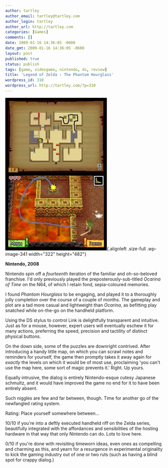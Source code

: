 ```yaml
---
author: tartley
author_email: tartley@tartley.com
author_login: tartley
author_url: http://tartley.com
categories: [Games]
comments: []
date: 2009-01-16 14:36:05 -0600
date_gmt: 2009-01-16 14:36:05 -0600
layout: post
published: true
status: publish
tags: [game, videogame, nintendo, ds, review]
title: 'Legend of Zelda : The Phantom Hourglass'
wordpress_id: 310
wordpress_url: http://tartley.com/?p=310
---
```


![caption](/assets/2008/05/phantom-hourglass.jpg "Legend of Zelda : The Phantom Hourglass"){.alignleft
.size-full .wp-image-341 width="322" height="482"}

**Nintendo, 2008**

Nintendo spin off a *fourteenth* iteration of the familiar and
oh-so-beloved franchise. I'd only previously played the
preposterously-sub-titled *Ocarina of Time* on the N64, of which I
retain fond, sepia-coloured memories.

I found *Phantom Hourglass* to be engaging, and played it to a
thoroughly jolly completion over the course of a couple of months. The
gameplay and plot are a tad more casual and lightweight than *Ocarina*,
as befitting play snatched while on-the-go on the handheld platform.

Using the DS stylus to control Link is delightfully transparent and
intuitive. Just as for a mouse, however, expert users will eventually
eschew it for many actions, preferring the speed, precision and
tactility of distinct physical buttons.

On the down side, some of the puzzles are downright contrived. After
introducing a handy little map, on which you can scrawl notes and
reminders for yourself, the game then promptly takes it away again for
*exactly* the levels on which it would be of most use, proclaiming 'you
can't use the map here, some sort of magic prevents it.' Right. Up
yours.

Equally intrusive, the dialog is entirely Nintendo-esque cutesy Japanese
schmultz, and it would have improved the game no end for it to have been
entirely absent.

Such niggles are few and far between, though. Time for another go of the
newfangled rating system.

Rating: Place yourself somewhere between...

10/10 if you're into a deftly executed handheld riff on the Zelda
series, beautifully integrated with the affordances and sensibilities of
the hosting hardware in that way that only Nintendo can do. Lots to love
here.

0/10 if you're done with revisiting timeworn ideas, even ones as
compelling and charming as this, and yearn for a resurgence in
experimental originality to kick the gaming industry out of one or two
ruts (such as having a blind spot for crappy dialog.)
